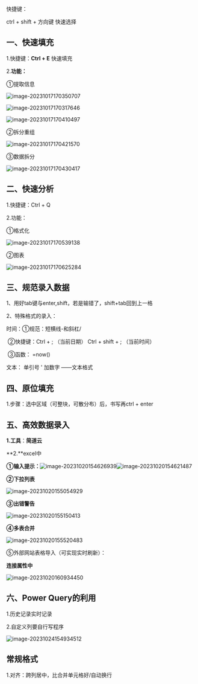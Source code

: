 快捷键：

ctrl + shift + 方向键 快速选择

## 一、快速填充

1.快捷键：**Ctrl + E**   快速填充

2.**功能：**

①提取信息

![image-20231017170350707](https://minio-api.amjacks.cn/hjs/image-20231017170350707.png)

![image-20231017170317646](https://minio-api.amjacks.cn/hjs/image-20231017170317646.png)

![image-20231017170410497](https://minio-api.amjacks.cn/hjs/image-20231017170410497.png)

②拆分重组

![image-20231017170421570](https://minio-api.amjacks.cn/hjs/image-20231017170421570.png)

③数据拆分

![image-20231017170430417](https://minio-api.amjacks.cn/hjs/image-20231017170430417.png)



## 二、快速分析

1.快捷键：Ctrl + Q

2.功能：

①格式化

![image-20231017170539138](https://minio-api.amjacks.cn/hjs/image-20231017170539138.png)

②图表

![image-20231017170625284](https://minio-api.amjacks.cn/hjs/image-20231017170625284.png)

## 三、规范录入数据

1、用好tab键与enter,shift，若是输错了，shift+tab回到上一格

2、特殊格式的录入：

时间：①规范：短横线-和斜杠/

​			②快捷键：Ctrl + ; （当前日期） Ctrl + shift + ; （当前时间）

​			③函数： =now()

文本： 单引号 ' 加数字 ——文本格式

## 四、原位填充

1.步骤：选中区域（可整块，可散分布）后，书写再ctrl + enter	

## 五、高效数据录入

**1.工具**：**简道云**

**2.**excel中

**①输入提示：**![image-20231020154626939](https://minio-api.amjacks.cn/hjs/image-20231020154626939.png)![image-20231020154621487](https://minio-api.amjacks.cn/hjs/image-20231020154621487.png)

**②下拉列表**

![image-20231020155054929](https://minio-api.amjacks.cn/hjs/image-20231020155054929.png)

**③出错警告**

![image-20231020155150413](https://minio-api.amjacks.cn/hjs/image-20231020155150413.png)

**④多表合并**

![image-20231020155520483](https://minio-api.amjacks.cn/hjs/image-20231020155520483.png)

⑤外部网站表格导入（可实现实时刷新）：

**连接属性中**

![image-20231020160934450](https://minio-api.amjacks.cn/hjs/image-20231020160934450.png)

## 六、Power Query的利用

1.历史记录实时记录

2.自定义列要自行写程序

![image-20231024154934512](https://minio-api.amjacks.cn/hjs/image-20231024154934512.png)

## 常规格式

1.对齐：跨列居中，比合并单元格好/自动换行

